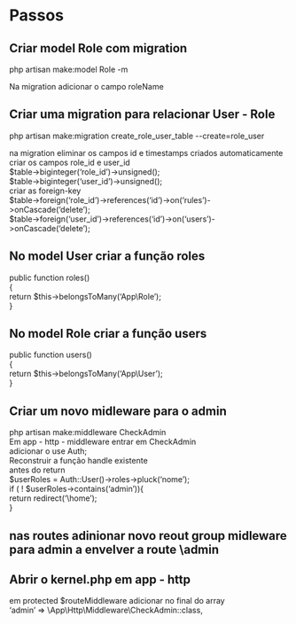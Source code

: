 <h1>Passos</h1>
<h2>Criar model Role com migration</h2>
<p>php artisan make:model Role -m</p>
<p>Na migration adicionar o campo roleName</p>
<h2>Criar uma migration para relacionar User - Role</h2>
<p>php artisan make:migration create_role_user_table --create=role_user</p>
<p>na migration eliminar os campos id e timestamps criados automaticamente</br>
criar os campos role_id e user_id</br>
$table->biginteger(‘role_id’)->unsigned();</br>
$table->biginteger(‘user_id’)->unsigned();</br>
criar as foreign-key</br>
$table->foreign(‘role_id’)->references(‘id’)->on(‘rules’)->onCascade(‘delete’);</br>
$table->foreign(‘user_id’)->references(‘id’)->on(‘users’)->onCascade(‘delete’);</p>
<h2>No model User criar a função roles</h2>
<p>public function roles()</br>
{</br>
return $this->belongsToMany(‘App\Role’);</br>
}</p>
<h2>No model Role criar a função users</h2>
<p>public function users()</br>
{</br>
return $this->belongsToMany(‘App\User’);</br>
}</p>
<h2>Criar um novo midleware para o admin</h2
<p>php artisan make:middleware CheckAdmin</br>
Em app - http - middleware entrar em CheckAdmin</br>
adicionar o use Auth;</br>
Reconstruir a função handle existente</br>
antes do return</br>
$userRoles = Auth::User()->roles->pluck(‘nome’);</br>
if ( ! $userRoles->contains(‘admin’)){</br>
return redirect(‘\home’);</br>
}</p>
<h2>nas routes adinionar novo reout group midleware para admin a envelver a route \admin</h2>
<h2>Abrir o kernel.php em app - http</h2>
<p>em protected $routeMiddleware adicionar no final do array</br>
‘admin’ => \App\Http\Middleware\CheckAdmin::class,</p>

